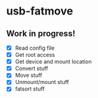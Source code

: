 # usb-fatmove

## Work in progress!
- [x] Read config file
- [x] Get root access
- [x] Get device and mount location
- [x] Convert stuff
- [x] Move stuff
- [x] Unmount/mount stuff
- [x] fatsort stuff
